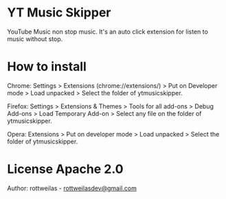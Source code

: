 # YT Music Skipper
YouTube Music non stop music.
​It's an auto click extension for listen to music without stop.

# How to install

Chrome:
Settings > Extensions (chrome://extensions/) > Put on Developer mode > Load unpacked > Select the folder of ytmusicskipper.

Firefox:
Settings > Extensions & Themes > Tools for all add-ons > Debug Add-ons > Load Temporary Add-on > Select any file on the folder of ytmusicskipper.

Opera:
Extensions > Put on developer mode > Load unpacked > Select the folder of ytmusicskipper.

# License Apache 2.0
Author: rottweilas - rottweilasdev@gmail.com
